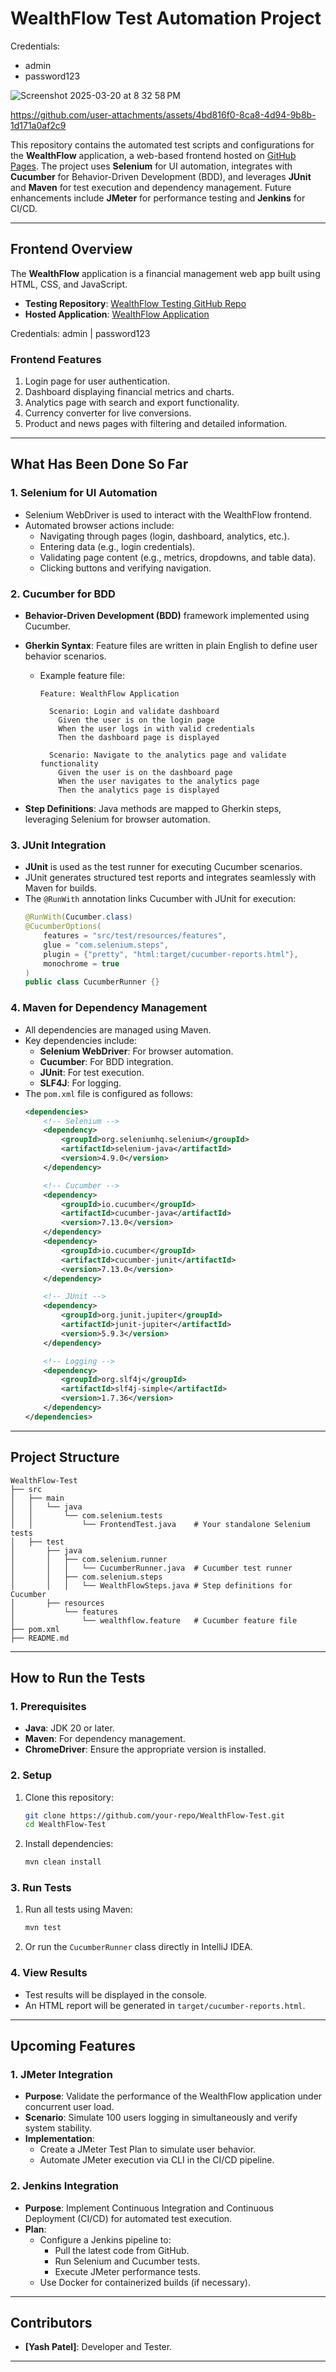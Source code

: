 # WealthFlow Test Automation Project

Credentials:
- admin
- password123

![Screenshot 2025-03-20 at 8 32 58 PM](https://github.com/user-attachments/assets/8ef7a27a-4e4b-4fb3-933d-ee2f72c4d5cb)


https://github.com/user-attachments/assets/4bd816f0-8ca8-4d94-9b8b-1d171a0af2c9



This repository contains the automated test scripts and configurations for the **WealthFlow** application, a web-based frontend hosted on [GitHub Pages](https://yashpatel458.github.io/WealthFlow-Frontend/login.html). The project uses **Selenium** for UI automation, integrates with **Cucumber** for Behavior-Driven Development (BDD), and leverages **JUnit** and **Maven** for test execution and dependency management. Future enhancements include **JMeter** for performance testing and **Jenkins** for CI/CD.

---

## **Frontend Overview**

The **WealthFlow** application is a financial management web app built using HTML, CSS, and JavaScript.

- **Testing Repository**: [WealthFlow Testing GitHub Repo](https://github.com/yashpatel458/WealthFlow-Testing)
- **Hosted Application**: [WealthFlow Application](https://yashpatel458.github.io/WealthFlow-Frontend/login.html)

Credentials: admin | password123


### **Frontend Features**
1. Login page for user authentication.
2. Dashboard displaying financial metrics and charts.
3. Analytics page with search and export functionality.
4. Currency converter for live conversions.
5. Product and news pages with filtering and detailed information.

---

## **What Has Been Done So Far**

### **1. Selenium for UI Automation**
- Selenium WebDriver is used to interact with the WealthFlow frontend.
- Automated browser actions include:
  - Navigating through pages (login, dashboard, analytics, etc.).
  - Entering data (e.g., login credentials).
  - Validating page content (e.g., metrics, dropdowns, and table data).
  - Clicking buttons and verifying navigation.

### **2. Cucumber for BDD**
- **Behavior-Driven Development (BDD)** framework implemented using Cucumber.
- **Gherkin Syntax**: Feature files are written in plain English to define user behavior scenarios.
  - Example feature file:
    ```gherkin
    Feature: WealthFlow Application

      Scenario: Login and validate dashboard
        Given the user is on the login page
        When the user logs in with valid credentials
        Then the dashboard page is displayed

      Scenario: Navigate to the analytics page and validate functionality
        Given the user is on the dashboard page
        When the user navigates to the analytics page
        Then the analytics page is displayed
    ```

- **Step Definitions**: Java methods are mapped to Gherkin steps, leveraging Selenium for browser automation.

### **3. JUnit Integration**
- **JUnit** is used as the test runner for executing Cucumber scenarios.
- JUnit generates structured test reports and integrates seamlessly with Maven for builds.
- The `@RunWith` annotation links Cucumber with JUnit for execution:
    ```java
    @RunWith(Cucumber.class)
    @CucumberOptions(
        features = "src/test/resources/features",
        glue = "com.selenium.steps",
        plugin = {"pretty", "html:target/cucumber-reports.html"},
        monochrome = true
    )
    public class CucumberRunner {}
    ```

### **4. Maven for Dependency Management**
- All dependencies are managed using Maven.
- Key dependencies include:
  - **Selenium WebDriver**: For browser automation.
  - **Cucumber**: For BDD integration.
  - **JUnit**: For test execution.
  - **SLF4J**: For logging.
- The `pom.xml` file is configured as follows:
  ```xml
  <dependencies>
      <!-- Selenium -->
      <dependency>
          <groupId>org.seleniumhq.selenium</groupId>
          <artifactId>selenium-java</artifactId>
          <version>4.9.0</version>
      </dependency>

      <!-- Cucumber -->
      <dependency>
          <groupId>io.cucumber</groupId>
          <artifactId>cucumber-java</artifactId>
          <version>7.13.0</version>
      </dependency>
      <dependency>
          <groupId>io.cucumber</groupId>
          <artifactId>cucumber-junit</artifactId>
          <version>7.13.0</version>
      </dependency>

      <!-- JUnit -->
      <dependency>
          <groupId>org.junit.jupiter</groupId>
          <artifactId>junit-jupiter</artifactId>
          <version>5.9.3</version>
      </dependency>

      <!-- Logging -->
      <dependency>
          <groupId>org.slf4j</groupId>
          <artifactId>slf4j-simple</artifactId>
          <version>1.7.36</version>
      </dependency>
  </dependencies>
  ```

---

## **Project Structure**

```
WealthFlow-Test
├── src
│   ├── main
│   │   └── java
│   │       └── com.selenium.tests
│   │           └── FrontendTest.java    # Your standalone Selenium tests
│   ├── test
│       ├── java
│       │   ├── com.selenium.runner
│       │   │   └── CucumberRunner.java  # Cucumber test runner
│       │   ├── com.selenium.steps
│       │   │   └── WealthFlowSteps.java # Step definitions for Cucumber
│       ├── resources
│           └── features
│               └── wealthflow.feature   # Cucumber feature file
├── pom.xml
├── README.md
```


---

## **How to Run the Tests**

### **1. Prerequisites**
- **Java**: JDK 20 or later.
- **Maven**: For dependency management.
- **ChromeDriver**: Ensure the appropriate version is installed.

### **2. Setup**
1. Clone this repository:
   ```bash
   git clone https://github.com/your-repo/WealthFlow-Test.git
   cd WealthFlow-Test
   ```
2. Install dependencies:
   ```bash
   mvn clean install
   ```

### **3. Run Tests**
1. Run all tests using Maven:
   ```bash
   mvn test
   ```
2. Or run the `CucumberRunner` class directly in IntelliJ IDEA.

### **4. View Results**
- Test results will be displayed in the console.
- An HTML report will be generated in `target/cucumber-reports.html`.

---

## **Upcoming Features**

### **1. JMeter Integration**
- **Purpose**: Validate the performance of the WealthFlow application under concurrent user load.
- **Scenario**: Simulate 100 users logging in simultaneously and verify system stability.
- **Implementation**:
  - Create a JMeter Test Plan to simulate user behavior.
  - Automate JMeter execution via CLI in the CI/CD pipeline.

### **2. Jenkins Integration**
- **Purpose**: Implement Continuous Integration and Continuous Deployment (CI/CD) for automated test execution.
- **Plan**:
  - Configure a Jenkins pipeline to:
    - Pull the latest code from GitHub.
    - Run Selenium and Cucumber tests.
    - Execute JMeter performance tests.
  - Use Docker for containerized builds (if necessary).

---

## **Contributors**
- **[Yash Patel]**: Developer and Tester.

---
